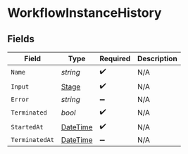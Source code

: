 # WorkflowInstanceHistory


## Fields

| Field                                                                                 | Type                                                                                  | Required                                                                              | Description                                                                           |
| ------------------------------------------------------------------------------------- | ------------------------------------------------------------------------------------- | ------------------------------------------------------------------------------------- | ------------------------------------------------------------------------------------- |
| `Name`                                                                                | *string*                                                                              | :heavy_check_mark:                                                                    | N/A                                                                                   |
| `Input`                                                                               | [Stage](../../Models/Components/Stage.md)                                             | :heavy_check_mark:                                                                    | N/A                                                                                   |
| `Error`                                                                               | *string*                                                                              | :heavy_minus_sign:                                                                    | N/A                                                                                   |
| `Terminated`                                                                          | *bool*                                                                                | :heavy_check_mark:                                                                    | N/A                                                                                   |
| `StartedAt`                                                                           | [DateTime](https://learn.microsoft.com/en-us/dotnet/api/system.datetime?view=net-5.0) | :heavy_check_mark:                                                                    | N/A                                                                                   |
| `TerminatedAt`                                                                        | [DateTime](https://learn.microsoft.com/en-us/dotnet/api/system.datetime?view=net-5.0) | :heavy_minus_sign:                                                                    | N/A                                                                                   |
